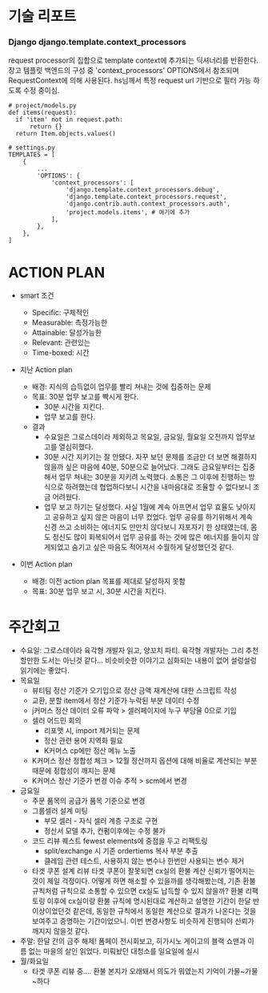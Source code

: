 # 기술 리포트

### Django django.template.context_processors
request processor의 집합으로 template context에 추가되는 딕셔너리를 반환한다.
장고 템플릿 백엔드의 구성 중 'context_processors' OPTIONS에서 참조되며 RequestContext에 의해 사용된다.
hs님께서 특정 request url 기반으로 필터 가능 하도록 수정 중이심.
```
# project/models.py
def items(request):
  if 'item' not in request.path: 
      return {}
  return Item.objects.values()

# settings.py
TEMPLATES = [
    {
        ...
        'OPTIONS': {
            'context_processors': [
                'django.template.context_processors.debug',
                'django.template.context_processors.request',
                'django.contrib.auth.context_processors.auth',
                'project.models.items', # 여기에 추가
            ],
        },
    },
]
```

# ACTION PLAN
  - smart 조건
    - Specific: 구체적인
    - Measurable: 측정가능한
    - Attainable: 달성가능한
    - Relevant: 관련있는
    - Time-boxed: 시간 
  - 지난 Action plan
    - 배경: 지식의 습득없이 업무를 빨리 쳐내는 것에 집중하는 문제
    - 목표: 30분 업무 보고를 빡시게 한다.
      - 30분 시간을 지킨다.
      - 업무 보고를 한다.
    - 결과
      - 수요일은 그로스데이라 제외하고 목요일, 금요일, 월요일 오전까지 업무보고를 열심히했다.
      - 30분 시간 지키기는 잘 안됐다. 자꾸 보던 문제를 조금만 더 보면 해결하지 않을까 싶은 마음에 40분, 50분으로 늘어났다.
        그래도 금요일부터는 집중해서 업무 쳐내는 30분을 지키려 노력했다. 소통은 그 이후에 진행하는 방식으로 하려했는데 협업하다보니 시간을 내마음대로 조율할 수 없다보니 조금 어려웠다.
      - 업무 보고 하기는 달성했다. 사실 1월에 계속 아프면서 업무 효율도 낮아지고 공유하고 싶지 않은 마음이 너무 컸었다.
        업무 공유를 하기위해서 계속 신경 쓰고 소비하는 에너지도 만만치 않다보니 자포자기 한 상태였는데, 몸도 정신도 많이 회복되어서 업무 공유를 하는 것에 많은 에너지를 들이지 않게되었고 숨기고 싶은 마음도 적어져서 수월하게 달성했던것 같다. 

  - 이번 Action plan
    - 배경: 이전 action plan 목표를 제대로 달성하지 못함
    - 목표: 30분 업무 보고 시, 30분 시간을 지킨다.

     
# 주간회고
- 수요일: 그로스데이라 육각형 개발자 읽고, 양꼬치 파티. 육각형 개발자는 그리 추천할만한 도서는 아닌것 같다... 비슷비슷한 이야기고 심화되는 내용이 없어 설렁설렁 읽기에는 좋았다.  
- 목요일  
  - 뷰티팀 정산 기준가 오기입으로 정산 금액 재계산에 대한 스크립트 작성
  - 교환, 분할 item에서 정산 기준가 누락된 부분 데이터 수정
  - j커머스 정산 데이터 오류 파악 > 셀러페이지에 누구 부담율 0으로 기입
  - 셀러 어드민 회의
    - 리포맷 시, import 제거되는 문제
    - 정산 관련 용어 지역화 필요
    - K커머스 cp에만 정산 메뉴 노출
  - K커머스 정산 정합성 체크 > 12월 정산까지 옵션에 대해 비율로 계산되는 부분 때문에 정합성이 깨지는 문제 
  - K커머스 정산 기준가 변경 이슈 추적 > scm에서 변경  
- 금요일  
  - 주문 품목의 공급가 품목 기준으로 변경
  - 그룹셀러 설계 미팅
    - 부모 셀러 - 자식 셀러 계층 구조로 구현
    - 정산서 모델 추가, 컨펌이후에는 수정 불가
  - 코드 리뷰 퀘스트 fewest elements에 중점을 두고 리팩토링
    - split/exchange 시 기존 ordertiems 복사 부분 추출
    - 클레임 관련 테스트, 사용하지 않는 변수나 한번만 사용되는 변수 제거
  - 타겟 쿠폰 설계 리뷰
    타겟 쿠폰이 잘못되면 cx실의 환불 계산 신뢰가 떨어지는 것이 제일 걱정이다.
    어떻게 하면 해소할 수 있을까를 생각해봤는데, 기존 환불 규칙처럼 규칙으로 소통할 수 있으면 cx실도 납득할 수 있지 않을까?
    환불 리팩토링 이후에 cx실이랑 환불 규칙에 명시된대로 계산하고 설명한 기간이 한달 반 이상이었던것 같은데,
    동일한 규칙에서 동일한 계산으로 결과가 나온다는 것을 보여주고 증명하는 기간이었으니. 이번 변경사항도 비슷하게 진행되야 신뢰가 깨지지 않을것 같다.  
- 주말: 한달 간의 금주 해제! 폼페이 전시회보고, 히가시노 게이고의 블랙 쇼맨과 이름 없는 마을의 살인 읽었다. 미뤄놨던 대청소를 일요일에 실시  
- 월/화요일  
  - 타겟 쿠폰 리뷰 중....
    환불 본지가 오래돼서 의도가 뭐였는지 기억이 가물~가물~하다
    






      












